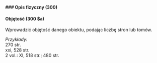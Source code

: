 **### Opis fizyczny (300)**
#### **Objętość (300 $a)**

Wprowadzić objętość danego obiektu, podając liczbę stron lub tomów.  
  
_Przykłady:_  
270 str.  
xxi, 528 str.  
2 vol.: XI, 518 str.; 480 str.